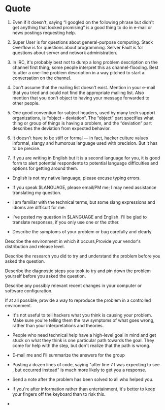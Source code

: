 # Quote

1. Even if it doesn't, saying “I googled on the following phrase but didn't get anything that looked promising” is a good thing to do in e-mail or news postings requesting help.

2. Super User is for questions about general-purpose computing. Stack Overflow is for questions about programming. Server Fault is for questions about server and network administration.

3. In IRC, it's probably best not to dump a long problem description on the channel first thing; some people interpret this as channel-flooding. Best to utter a one-line problem description in a way pitched to start a conversation on the channel.

4. Don't assume that the mailing list doesn't exist. Mention in your e-mail that you tried and could not find the appropriate mailing list. Also mention that you don't object to having your message forwarded to other people.

5. One good convention for subject headers, used by many tech support organizations, is “object - deviation”. The “object” part specifies what thing or group of things is having a problem, and the “deviation” part describes the deviation from expected behavior.

6. It doesn't have to be stiff or formal — in fact, hacker culture values informal, slangy and humorous language used with precision. But it has to be precise.

7. If you are writing in English but it is a second language for you, it is good form to alert potential respondents to potential language difficulties and options for getting around them.

* English is not my native language; please excuse typing errors.

* If you speak $LANGUAGE, please email/PM me; I may need assistance translating my question.

* I am familiar with the technical terms, but some slang expressions and idioms are difficult for me.

* I've posted my question in $LANGUAGE and English. I'll be glad to translate responses, if you only use one or the other.

* Describe the symptoms of your problem or bug carefully and clearly.

Describe the environment in which it occurs,Provide your vendor's distribution and release level.

Describe the research you did to try and understand the problem before you asked the question.

Describe the diagnostic steps you took to try and pin down the problem yourself before you asked the question.

Describe any possibly relevant recent changes in your computer or software configuration.

If at all possible, provide a way to reproduce the problem in a controlled environment.

* It's not useful to tell hackers what you think is causing your problem. Make sure you're telling them the raw symptoms of what goes wrong, rather than your interpretations and theories.

* People who need technical help have a high-level goal in mind and get stuck on what they think is one particular path towards the goal. They come for help with the step, but don't realize that the path is wrong. 

* E-mail me and I'll summarize the answers for the group

* Posting a dozen lines of code, saying "after line 7 I was expecting to see <x>, but <y> occurred instead" is much more likely to get you a response.

* Send a note after the problem has been solved to all who helped you.

* If you're after information rather than entertainment, it's better to keep your fingers off the keyboard than to risk this.

* 


